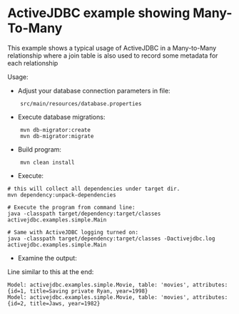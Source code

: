 # ActiveJDBC example showing Many-To-Many
 
 This example shows a typical usage of ActiveJDBC in a Many-to-Many
  relationship where a join table is also used to record some metadata for 
  each relationship


Usage:


* Adjust your database connection parameters in file:
 
```
    src/main/resources/database.properties
```

* Execute database migrations: 

```
    mvn db-migrator:create
    mvn db-migrator:migrate
```

* Build program: 

```
    mvn clean install
```
    
* Execute: 


```
# this will collect all dependencies under target dir.
mvn dependency:unpack-dependencies

# Execute the program from command line:
java -classpath target/dependency:target/classes activejdbc.examples.simple.Main

# Same with ActiveJDBC logging turned on:
java -classpath target/dependency:target/classes -Dactivejdbc.log activejdbc.examples.simple.Main
```

* Examine the output: 

Line similar to this at the end: 

```
Model: activejdbc.examples.simple.Movie, table: 'movies', attributes: {id=1, title=Saving private Ryan, year=1998}
Model: activejdbc.examples.simple.Movie, table: 'movies', attributes: {id=2, title=Jaws, year=1982}
```




